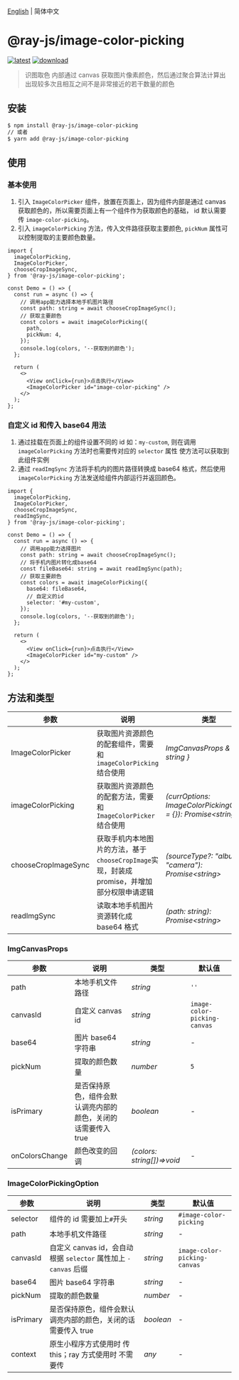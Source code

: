 [English](./README.md) | 简体中文

# @ray-js/image-color-picking

[![latest](https://img.shields.io/npm/v/@ray-js/image-color-picking/latest.svg)](https://www.npmjs.com/package/@ray-js/image-color-picking) [![download](https://img.shields.io/npm/dt/@ray-js/image-color-picking.svg)](https://www.npmjs.com/package/@ray-js/image-color-picking)

> 识图取色
> 内部通过 canvas 获取图片像素颜色，然后通过聚合算法计算出出现较多次且相互之间不是非常接近的若干数量的颜色

## 安装

```sh
$ npm install @ray-js/image-color-picking
// 或者
$ yarn add @ray-js/image-color-picking
```

## 使用

### 基本使用

1. 引入 `ImageColorPicker` 组件，放置在页面上，因为组件内部是通过 canvas 获取颜色的，所以需要页面上有一个组件作为获取颜色的基础， id 默认需要传 `image-color-picking`。
2. 引入 `imageColorPicking` 方法，传入文件路径获取主要颜色, `pickNum` 属性可以控制提取的主要颜色数量。

```tsx
import {
  imageColorPicking,
  ImageColorPicker,
  chooseCropImageSync,
} from '@ray-js/image-color-picking';

const Demo = () => {
  const run = async () => {
    // 调用app能力选择本地手机图片路径
    const path: string = await chooseCropImageSync();
    // 获取主要颜色
    const colors = await imageColorPicking({
      path,
      pickNum: 4,
    });
    console.log(colors, '--获取到的颜色');
  };

  return (
    <>
      <View onClick={run}>点击执行</View>
      <ImageColorPicker id="image-color-picking" />
    </>
  );
};
```

### 自定义 id 和传入 base64 用法

1. 通过挂载在页面上的组件设置不同的 id 如：`my-custom`, 则在调用 `imageColorPicking` 方法时也需要传对应的 `selector` 属性 使方法可以获取到此组件实例
2. 通过 `readImgSync` 方法将手机内的图片路径转换成 base64 格式，然后使用 `imageColorPicking` 方法发送给组件内部运行并返回颜色。

```tsx
import {
  imageColorPicking,
  ImageColorPicker,
  chooseCropImageSync,
  readImgSync,
} from '@ray-js/image-color-picking';

const Demo = () => {
  const run = async () => {
    // 调用app能力选择图片
    const path: string = await chooseCropImageSync();
    // 将手机内图片转化成base64
    const fileBase64: string = await readImgSync(path);
    // 获取主要颜色
    const colors = await imageColorPicking({
      base64: fileBase64,
      // 自定义的id
      selector: '#my-custom',
    });
    console.log(colors, '--获取到的颜色');
  };

  return (
    <>
      <View onClick={run}>点击执行</View>
      <ImageColorPicker id="my-custom" />
    </>
  );
};
```

## 方法和类型

| 参数                | 说明                                                                                        | 类型                                                              |
| ------------------- | ------------------------------------------------------------------------------------------- | ----------------------------------------------------------------- |
| ImageColorPicker    | 获取图片资源颜色的配套组件，需要和`imageColorPicking`结合使用                               | _ImgCanvasProps & { id: string }_                                 |
| imageColorPicking   | 获取图片资源颜色的配套方法，需要和`ImageColorPicker`结合使用                                | _(currOptions: ImageColorPickingOption = {}): Promise\<string[]>_ |
| chooseCropImageSync | 获取手机内本地图片的方法，基于`chooseCropImage`实现，封装成 promise，并增加部分权限申请逻辑 | _(sourceType?: "album" \| "camera"): Promise\<string>_            |
| readImgSync         | 读取本地手机图片资源转化成 base64 格式                                                      | _(path: string): Promise\<string>_                                |

### ImgCanvasProps

| 参数           | 说明                                                          | 类型                       | 默认值                       |
| -------------- | ------------------------------------------------------------- | -------------------------- | ---------------------------- |
| path           | 本地手机文件路径                                              | _string_                   | `''`                         |
| canvasId       | 自定义 canvas id                                              | _string_                   | `image-color-picking-canvas` |
| base64         | 图片 base64 字符串                                            | _string_                   | -                            |
| pickNum        | 提取的颜色数量                                                | _number_                   | `5`                          |
| isPrimary      | 是否保持原色，组件会默认调亮内部的颜色，关闭的话需要传入 true | _boolean_                  | -                            |
| onColorsChange | 颜色改变的回调                                                | _(colors: string[])=>void_ | -                            |

### ImageColorPickingOption

| 参数      | 说明                                                            | 类型      | 默认值                       |
| --------- | --------------------------------------------------------------- | --------- | ---------------------------- |
| selector  | 组件的 id 需要加上`#`开头                                       | _string_  | `#image-color-picking`       |
| path      | 本地手机文件路径                                                | _string_  | -                            |
| canvasId  | 自定义 canvas id，会自动根据 `selector` 属性加上 `-canvas` 后缀 | _string_  | `image-color-picking-canvas` |
| base64    | 图片 base64 字符串                                              | _string_  | -                            |
| pickNum   | 提取的颜色数量                                                  | _number_  | -                            |
| isPrimary | 是否保持原色，组件会默认调亮内部的颜色，关闭的话需要传入 true   | _boolean_ | -                            |
| context   | 原生小程序方式使用时 传 this；ray 方式使用时 不需要传           | _any_     | -                            |
